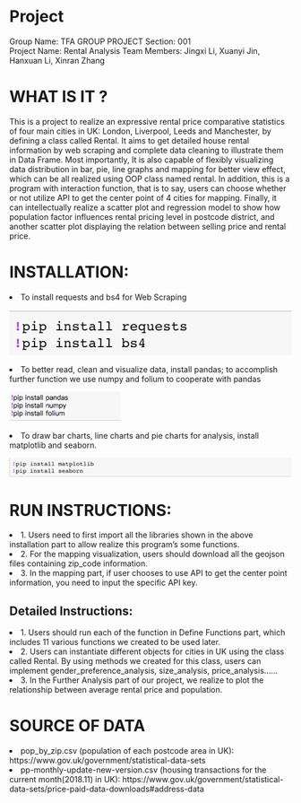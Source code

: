 # Project
Group Name: TFA GROUP PROJECT  Section: 001     
Project Name: Rental Analysis
Team Members: Jingxi Li, Xuanyi Jin, Hanxuan Li, Xinran Zhang

# WHAT IS IT ?
This is a project to realize an expressive rental price comparative statistics of four main cities in UK: London, Liverpool, Leeds and Manchester, by defining a class called Rental. It aims to get detailed house rental information by web scraping and complete data cleaning to illustrate them in Data Frame. Most importantly, It is also capable of flexibly visualizing data distribution in bar, pie, line graphs and mapping for better view effect, which can be all realized using OOP class named rental. In addition, this is a program with interaction function, that is to say, users can choose whether or not utilize API to get the center point of 4 cities for mapping. Finally, it can intellectually realize a scatter plot and regression model to show how population factor influences rental pricing level in postcode district, and another scatter plot displaying the relation between selling price and rental price. 

# INSTALLATION:
<li>To install requests and bs4 for Web Scraping </li>

![image](https://github.com/lijingxi96/Project/blob/master/p1.jpg)

<li>To better read, clean and visualize data, install pandas; to accomplish further function we use numpy and folium to cooperate with pandas </li>

![image](https://github.com/lijingxi96/Project/blob/master/p2.jpg)

<li>To draw bar charts, line charts and pie charts for analysis, install matplotlib and seaborn.</li>

![image](https://github.com/lijingxi96/Project/blob/master/p3.jpg)


# RUN INSTRUCTIONS:
<li>1. Users need to first import all the libraries shown in the above installation part to allow realize this program’s some functions.
<li>2. For the mapping visualization, users should download all the geojson files containing zip_code information.
<li>3. In the mapping part, if user chooses to use API to get the center point information, you need to input the specific API key. </li>

## Detailed Instructions:
<li>1. Users should run each of the function in Define Functions part, which includes 11 various functions we created to be used later.
<li>2. Users can instantiate different objects for cities in UK using the class called Rental. By using methods we created for this class, users can implement gender_preference_analysis, size_analysis, price_analysis……
<li>3. In the Further Analysis part of our project, we realize to plot the relationship between average rental price and population.

# SOURCE OF DATA 
<li> pop_by_zip.csv (population of each postcode area in UK): https://www.gov.uk/government/statistical-data-sets
<li> pp-monthly-update-new-version.csv (housing transactions for the current month(2018.11) in UK): https://www.gov.uk/government/statistical-data-sets/price-paid-data-downloads#address-data
